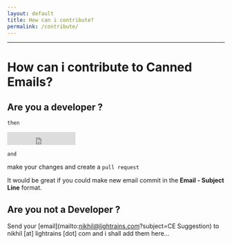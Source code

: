 ```yaml
---
layout: default
title: How can i contribute?
permalink: /contribute/
---
```


---

# How can i contribute to Canned Emails?

## Are you a developer ?

  `then`

  <iframe src="https://ghbtns.com/github-btn.html?user=niksmac&repo=Canned-Emails&type=fork&count=true&size=large" frameborder="0" scrolling="0" width="158px" height="30px" id="forkMe"></iframe>

  `and`

  make your changes and create a `pull request`

  It would be great if you could make new email commit in the **Email - Subject Line** format.

## Are you not a Developer ?

Send your [email](mailto:nikhil@lightrains.com?subject=CE Suggestion) to nikhil [at] lightrains [dot] com and i shall add them here...
